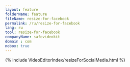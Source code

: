 ```yaml
---
layout: feature
folderName: feature
fileName: resize-for-facebook
permalink: /ru/resize-for-facebook
lang: ru
tool: resize-for-facebook
companyName: safevideokit
domain : com
nobox: true
---
```


{% include VideoEditorIndex/resizeForSocialMedia.html %}

   